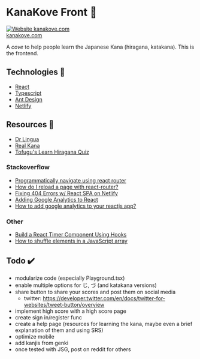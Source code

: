 # KanaKove Front 🏯

[![Website kanakove.com](https://img.shields.io/website-up-down-green-red/http/shields.io.svg)](https://kanakove.com/)<br/>
[kanakove.com](https://kanakove.com/)

A _cove_ to help people learn the Japanese Kana (hiragana, katakana). This is the frontend.

## Technologies 🎇

-   [React](https://reactjs.org/)
-   [Typescript](https://www.typescriptlang.org/index.html)
-   [Ant Design](http://ant.design/)
-   [Netlify](https://www.netlify.com/)

## Resources 📎

-   [Dr Lingua](https://drlingua.com/japanese/games/kana-bento/)
-   [Real Kana](https://realkana.com/)
-   [Tofugu's Learn Hiragana Quiz](https://kana-quiz.tofugu.com/)

### Stackoverflow

-   [Programmatically navigate using react router](https://stackoverflow.com/a/42121109)
-   [How do I reload a page with react-router?](https://stackoverflow.com/a/61123116)
-   [Fixing 404 Errors w/ React SPA on Netlify](https://stackoverflow.com/questions/58065603/netlify-renders-404-on-page-refresh-using-react-and-react-router)
-   [Adding Google Analytics to React](https://stackoverflow.com/a/49279887)
-   [How to add google analytics to your reactjs app?](https://www.faisaljebali.com/how-to-add-google-analytics-to-your-reactjs-app/)

### Other

-   [Build a React Timer Component Using Hooks](https://upmostly.com/tutorials/build-a-react-timer-component-using-hooks)
-   [How to shuffle elements in a JavaScript array](https://flaviocopes.com/how-to-shuffle-array-javascript/)

## Todo ✔️

-   modularize code (especially Playground.tsx)
-   enable multiple options for じ, づ (and katakana versions)
-   share button to share your scores and post them on social media
    -   twitter: https://developer.twitter.com/en/docs/twitter-for-websites/tweet-button/overview
-   implement high score with a high score page
-   create sign in/register func
-   create a help page (resources for learning the kana, maybe even a brief explanation of them and using SRS)
-   optimize mobile
-   add kanjis from genki
-   once tested with JSG, post on reddit for others
